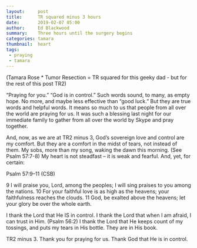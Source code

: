 ```yaml
---
layout:     post
title:      TR squared minus 3 hours 
date:       2019-02-07 05:00
author:     Ed Blackwood
summary:    Three hours until the surgery begins
categories: tamara
thumbnail:  heart
tags:
 - praying
 - tamara 
---
```


(Tamara Rose * Tumor Resection = TR squared for this geeky dad - but for the rest of this post TR2)

“Praying for you.” “God is in control.” Such words sound, to many, as empty hope. No more, and maybe less effective than “good luck.” But they are true words and helpful words. It means so much to us that people from all over the world are praying for us. It was such a blessing last night for our immediate family to gather from all over the world by Skype and pray together.

And, now, as we are at TR2 minus 3, God’s sovereign love and control are my comfort. But they are a comfort in the midst of tears, not instead of them. My sobs, more than my song, waking the dawn this morning. (See Psalm 57:7-8) My heart is not steadfast – it is weak and fearful. And, yet, for certain:

Psalm 57:9–11 (CSB)

9 I will praise you, Lord, among the peoples; I will sing praises to you among the nations. 10 For your faithful love is as high as the heavens; your faithfulness reaches the clouds. 11 God, be exalted above the heavens; let your glory be over the whole earth.

I thank the Lord that He IS in control. I thank the Lord that when I am afraid, I can trust in Him. (Psalm 56:2) I thank the Lord that He keeps count of my tossings, and puts my tears in His bottle. They are in His book.

TR2 minus 3. Thank you for praying for us. Thank God that He is in control.

